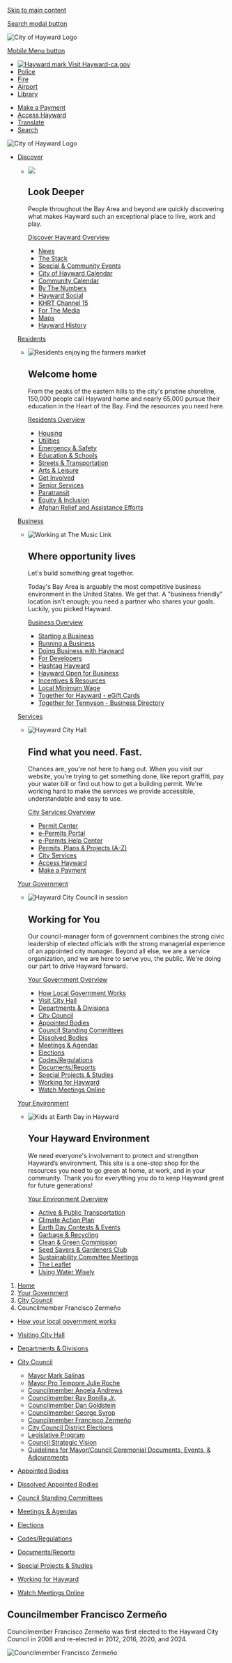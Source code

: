 [Skip to main content](https://www.hayward-ca.gov/your-government/city-council/council-member-francisco-zermeno/)

[Search modal button](https://www.hayward-ca.gov/your-government/city-council/council-member-francisco-zermeno)

![City of Hayward Logo](https://www.hayward-ca.gov/sites/all/themes/coh/images/logo-hayward-white.png)

[Mobile Menu button](https://www.hayward-ca.gov/your-government/city-council/council-member-francisco-zermeno)

- [![Hayward mark](https://www.hayward-ca.gov/sites/all/themes/coh/images/hayward-mark.png) Visit Hayward-ca.gov](https://www.hayward-ca.gov)
- [Police](https://www.hayward-ca.gov/police-department)
- [Fire](https://www.hayward-ca.gov/fire-department)
- [Airport](https://www.hayward-ca.gov/airport)
- [Library](https://www.hayward-ca.gov/public-library)

<!--THE END-->

- [Make a Payment](https://www.hayward-ca.gov/make-payment)
- [Access Hayward](https://www.hayward-ca.gov/your-government/city-council/council-member-francisco-zermeno)
- [Translate](https://www.hayward-ca.gov/your-government/city-council/council-member-francisco-zermeno)
- [Search](https://www.hayward-ca.gov/your-government/city-council/council-member-francisco-zermeno)

![City of Hayward Logo](https://www.hayward-ca.gov/sites/all/themes/coh/images/logo-hayward-white.png)

- [Discover](https://www.hayward-ca.gov/your-government/city-council/council-member-francisco-zermeno)
  
  - ![](https://www.hayward-ca.gov/sites/default/files/menuimage/hero-hills.jpg)
    
    ## Look **Deeper**
    
    People throughout the Bay Area and beyond are quickly discovering what makes Hayward such an exceptional place to live, work and play.
    
    [Discover Hayward Overview](https://www.hayward-ca.gov/discover)
    
    - [News](https://www.hayward-ca.gov/discover/news)
    - [The Stack](https://www.hayward-ca.gov/discover/stack-official-newsletter-city-hayward)
    - [Special &amp; Community Events](https://www.hayward-ca.gov/Community-Events)
    - [City of Hayward Calendar](https://www.hayward-ca.gov/discover/calendar)
    - [Community Calendar](https://www.hayward-ca.gov/discover/community-calendar)
    - [By The Numbers](https://www.hayward-ca.gov/discover/by-the-numbers)
    
    <!--THE END-->
    
    - [Hayward Social](https://www.hayward-ca.gov/discover/hayward-social)
    - [KHRT Channel 15](https://www.hayward-ca.gov/discover/khrt15)
    - [For The Media](https://www.hayward-ca.gov/discover/for-the-media)
    - [Maps](https://www.hayward-ca.gov/discover/maps)
    - [Hayward History](https://www.hayward-ca.gov/discover/hayward-history)
  
  [Residents](https://www.hayward-ca.gov/your-government/city-council/council-member-francisco-zermeno)
  
  - ![Residents enjoying the farmers market](https://www.hayward-ca.gov/sites/default/files/menuimage/Residents.jpg)
    
    ## Welcome **home**
    
    From the peaks of the eastern hills to the city's pristine shoreline, 150,000 people call Hayward home and nearly 65,000 pursue their education in the Heart of the Bay. Find the resources you need here.
    
    [Residents Overview](https://www.hayward-ca.gov/residents)
    
    - [Housing](https://www.hayward-ca.gov/residents/housing)
    - [Utilities](https://www.hayward-ca.gov/residents/utilities)
    - [Emergency &amp; Safety](https://www.hayward-ca.gov/residents/emergency-safety)
    - [Education &amp; Schools](https://www.hayward-ca.gov/residents/education-schools)
    - [Streets &amp; Transportation](https://www.hayward-ca.gov/residents/streets-transportation)
    - [Arts &amp; Leisure](https://www.hayward-ca.gov/residents/arts-leisure)
    
    <!--THE END-->
    
    - [Get Involved](https://www.hayward-ca.gov/residents/get-involved)
    - [Senior Services](https://www.hayward-ca.gov/residents/senior-services)
    - [Paratransit](https://www.hayward-ca.gov/residents/paratransit)
    - [Equity &amp; Inclusion](https://www.hayward-ca.gov/residents/equity-inclusion)
    - [Afghan Relief and Assistance Efforts](https://www.hayward-ca.gov/residents/equity-inclusion/afghan-relief-and-assistance-efforts)
  
  [Business](https://www.hayward-ca.gov/your-government/city-council/council-member-francisco-zermeno)
  
  - ![Working at The Music Link](https://www.hayward-ca.gov/sites/default/files/menuimage/businessOverview.jpg)
    
    ## **Where** opportunity **lives**
    
    Let's build something great together.
    
    Today's Bay Area is arguably the most competitive business environment in the United States. We get that. A "business friendly" location isn't enough; you need a partner who shares your goals. Luckily, you picked Hayward.
    
    [Business Overview](https://www.hayward-ca.gov/business)
    
    - [Starting a Business](https://www.hayward-ca.gov/business/starting-business)
    - [Running a Business](https://www.hayward-ca.gov/business/running-business)
    - [Doing Business with Hayward](https://www.hayward-ca.gov/business/doing-business-with-hayward)
    - [For Developers](https://www.hayward-ca.gov/business/for-developers)
    - [Hashtag Hayward](https://www.hayward-ca.gov/business/hashtag-hayward-grant-program)
    
    <!--THE END-->
    
    - [Hayward Open for Business](https://www.hayward-ca.gov/your-government/programs/hayward-open-business)
    - [Incentives &amp; Resources](https://www.hayward-ca.gov/business/incentives-resources)
    - [Local Minimum Wage](https://www.hayward-ca.gov/local-minimum-wage)
    - [Together for Hayward - eGift Cards](https://www.hayward-ca.gov/discover/together-hayward/egift-card-program)
    - [Together for Tennyson - Business Directory](https://www.hayward-ca.gov/discover/together-for-tennyson-business-directory)
  
  [Services](https://www.hayward-ca.gov/your-government/city-council/council-member-francisco-zermeno)
  
  - ![Hayward City Hall](https://www.hayward-ca.gov/sites/default/files/menuimage/ServicesHero.jpg)
    
    ## Find what you **need.** Fast.
    
    Chances are, you're not here to hang out. When you visit our website, you're trying to get something done, like report graffiti, pay your water bill or find out how to get a building permit. We're working hard to make the services we provide accessible, understandable and easy to use.
    
    [City Services Overview](https://www.hayward-ca.gov/services)
    
    - [Permit Center](https://www.hayward-ca.gov/services/permit-center)
    - [e-Permits Portal](https://www.hayward-ca.gov/epermits)
    - [e-Permits Help Center](https://www.hayward-ca.gov/epermits-help-center)
    - [Permits, Plans &amp; Projects (A-Z)](https://www.hayward-ca.gov/services/permits)
    
    <!--THE END-->
    
    - [City Services](https://www.hayward-ca.gov/services/city-services)
    - [Access Hayward](https://www.hayward-ca.gov/services/access-hayward)
    - [Make a Payment](https://www.hayward-ca.gov/make-payment)
  
  [Your Government](https://www.hayward-ca.gov/your-government/city-council/council-member-francisco-zermeno)
  
  - ![Hayward City Council in session](https://www.hayward-ca.gov/sites/default/files/menuimage/CMO-Your-Government-Menu-Item.png)
    
    ## **Working** for You
    
    Our council-manager form of government combines the strong civic leadership of elected officials with the strong managerial experience of an appointed city manager. Beyond all else, we are a service organization, and we are here to serve you, the public. We're doing our part to drive Hayward forward.
    
    [Your Government Overview](https://www.hayward-ca.gov/your-government)
    
    - [How Local Government Works](https://www.hayward-ca.gov/your-government/how-your-local-government-works)
    - [Visit City Hall](https://www.hayward-ca.gov/your-government/organizational-chart-visiting-city-hall)
    - [Departments &amp; Divisions](https://www.hayward-ca.gov/your-government/departments)
    - [City Council](https://www.hayward-ca.gov/your-government/city-council)
    - [Appointed Bodies](https://www.hayward-ca.gov/your-government/boards-commissions)
    - [Council Standing Committees](https://www.hayward-ca.gov/your-government/council-standing-committees)
    - [Dissolved Bodies](https://www.hayward-ca.gov/your-government/dissolved-appointed-bodies)
    
    <!--THE END-->
    
    - [Meetings &amp; Agendas](https://hayward.legistar.com)
    - [Elections](https://www.hayward-ca.gov/your-government/elections)
    - [Codes/Regulations](https://www.hayward-ca.gov/your-government/codes-regulations)
    - [Documents/Reports](https://www.hayward-ca.gov/your-government/documents)
    - [Special Projects &amp; Studies](https://www.hayward-ca.gov/your-government/special-projects)
    - [Working for Hayward](https://www.hayward-ca.gov/your-government/working-hayward)
    - [Watch Meetings Online](https://hayward.legistar.com)
  
  [Your Environment](https://www.hayward-ca.gov/your-government/city-council/council-member-francisco-zermeno)
  
  - ![Kids at Earth Day in Hayward](https://www.hayward-ca.gov/sites/default/files/menuimage/Hero201a.jpg)
    
    ## **Your Hayward** Environment
    
    We need everyone's involvement to protect and strengthen Hayward’s environment. This site is a one-stop shop for the resources you need to go green at home, at work, and in your community. Thank you for everything you do to keep Hayward great for future generations!
    
    [Your Environment Overview](https://www.hayward-ca.gov/your-environment)
    
    - [Active &amp; Public Transportation](https://www.hayward-ca.gov/your-environment/get-around-town)
    - [Climate Action Plan](https://www.hayward-ca.gov/your-government/documents/climate-action-plan)
    - [Earth Day Contests &amp; Events](https://www.hayward-ca.gov/your-environment/earth-day)
    - [Garbage &amp; Recycling](https://www.hayward-ca.gov/your-environment/green-your-community/garbage-and-recycling)
    - [Clean &amp; Green Commission](https://www.hayward-ca.gov/khcg)
    
    <!--THE END-->
    
    - [Seed Savers &amp; Gardeners Club](https://www.hayward-ca.gov/public-library/resources/seed-lending-library)
    - [Sustainability Committee Meetings](https://www.hayward-ca.gov/your-environment/sustainability-committee-meetings)
    - [The Leaflet](https://www.hayward-ca.gov/your-environment/the-leaflet)
    - [Using Water Wisely](https://hayward-ca.ac-page.com/drought)

<!--THE END-->

1. [Home](https://www.hayward-ca.gov)
2. [Your Government](https://www.hayward-ca.gov/your-government)
3. [City Council](https://www.hayward-ca.gov/your-government/city-council)
4. Councilmember Francisco Zermeño

<!--THE END-->

- [How your local government works](https://www.hayward-ca.gov/your-government/how-your-local-government-works)
- [Visiting City Hall](https://www.hayward-ca.gov/your-government/organizational-chart-visiting-city-hall)
- [Departments &amp; Divisions](https://www.hayward-ca.gov/your-government/departments)
- [City Council](https://www.hayward-ca.gov/your-government/city-council)
  
  - [Mayor Mark Salinas](https://www.hayward-ca.gov/your-government/city-council/council-member-mark-salinas)
  - [Mayor Pro Tempore Julie Roche](https://www.hayward-ca.gov/your-government/city-council/council-member-julie-roche)
  - [Councilmember Angela Andrews](https://www.hayward-ca.gov/your-government/city-council/council-member-angela-andrews)
  - [Councilmember Ray Bonilla Jr.](https://www.hayward-ca.gov/your-government/city-council/council-member-ray-bonilla-jr)
  - [Councilmember Dan Goldstein](https://www.hayward-ca.gov/your-government/city-council/dan-goldstein)
  - [Councilmember George Syrop](https://www.hayward-ca.gov/your-government/city-council/council-member-george-syrop)
  - [Councilmember Francisco Zermeño](https://www.hayward-ca.gov/your-government/city-council/council-member-francisco-zermeno)
  - [City Council District Elections](https://maphayward.org)
  - [Legislative Program](https://www.hayward-ca.gov/legislative-program)
  - [Council Strategic Vision](https://www.hayward-ca.gov/your-government/city-council/council-strategic-vision)
  - [Guidelines for Mayor/Council Ceremonial Documents, Events, &amp; Adjournments](https://www.hayward-ca.gov/your-government/city-council/guidelines-mayorcouncil-ceremonial-documents-events-adjournments)
- [Appointed Bodies](https://www.hayward-ca.gov/your-government/appointed-bodies)
- [Dissolved Appointed Bodies](https://www.hayward-ca.gov/your-government/dissolved-appointed-bodies)
- [Council Standing Committees](https://www.hayward-ca.gov/your-government/council-standing-committees)
- [Meetings &amp; Agendas](https://hayward.legistar.com/Calendar.aspx)
- [Elections](https://www.hayward-ca.gov/your-government/elections)
- [Codes/Regulations](https://www.hayward-ca.gov/your-government/codes-regulations)
- [Documents/Reports](https://www.hayward-ca.gov/your-government/documents)
- [Special Projects &amp; Studies](https://www.hayward-ca.gov/your-government/special-projects)
- [Working for Hayward](https://www.hayward-ca.gov/your-government/working-hayward)
- [Watch Meetings Online](https://hayward.legistar.com)

## Councilmember Francisco Zermeño

Councilmember Francisco Zermeño was first elected to the Hayward City Council in 2008 and re-elected in 2012, 2016, 2020, and 2024.

![Councilmember Francisco Zermeño](https://www.hayward-ca.gov/sites/default/files/pictures/MCC-Staff-Councilmember-Zermeno-Francisco-2025.png)

 

 

 

 

 

**Councilmember Francisco Zermeño**

Hayward City Hall

777 B Street

Hayward, CA 94541

**Phone:** (510) 583-4352

**Fax:** (510) 583-3601

[**Francisco.Zermeno@hayward-ca.gov**](mailto:Francisco.Zermeno@hayward-ca.gov)

[**Current Appointed Bodies, Standing Committees &amp; Intergovernmental Agency Assignments ⇒**](https://www.hayward-ca.gov/your-government/city-council/council-member-francisco-zermeno/)

### Education:

- M.A., Spanish and Portuguese, 1978, UC Santa Bárbara
- - B.A., Spanish and Portuguese, 1975, UC Santa Bárbara

### Occupation:

- Professor of Spanish, Chabot College, Hayward
- Business Owner, Terlingua Translation, Hayward

### Elected Office:

- Re-Elected – Hayward City Council, 2024
- Re-Elected – Hayward City Council, 2020
- Re-Elected - Hayward City Council, 2016
- Re-Elected - Hayward City Council, 2012
- Elected – Hayward City Council, 2008

### Community Service:

- Hayward Planning Commission – 1999-2007
- Hayward Library Commissioner – 1998
- Task Force on the Hayward Public Library - 1996

### Community Awards:

- John Pappas Humanitarian Award, Hayward, 1996
- Martin Luther King Jr. Community Award, January 2005
- Teacher of the Year, SWCOLT (Southwest Coalition of Language Teachers), 2005
- Alameda County Arts Leadership Award, 2007

### Professional Activities &amp; Community Involvement:

- ROTC, 1971-1973.
- 35 years at Chabot College, Hayward, teaching Spanish  Presenter at CLTA, FLANC, AATSP, SWCOLT (and other non-language) conferences
- FLANC’s Newsletter Editor, 1999 -
- Faculty Advisor of MECHA at Chabot College, 1980 -
- La Alianza de Hayward co-founder and Director, 1991 -
- St. Bede’s School Board Member (1992-95)
- PUENTE Project Mentor, 1982 -
- Faculty Union Officer &amp; Negotiator, Chabot College, 1988 – 1998
- CABE of Hayward (California Association of Bilingual Educators)
- CLEA (Chicano Latino Education Association) of Chabot College co-founder, 1985 -
- Columnist of the Hayward Daily Review newspaper on  (Latino issues, every Wednesday ¬ Oct. 2004 – Jan, 2007)
- Co-author, AZ Spanish Study Guide, 2000
- Chabot Faculty Senate member, 2005-2008
- Author, Café Chronicles (Floricanto Press, 2007)
- Co-Founder of Café con leche monthly newsletter, 2007.
- Master Day of the Dead Altar Builder, 1980 –
- Faculty Adviser to the Ballet Folclórico Mexicano de Carlos Moreno, 1985 –
- Co-organizer of El Cinco de Mayo Festival, Downtown Hayward, 1986-
- Hayward Time Capsule Task Force member, 1994
- Co-founder of the Hayward Youth Mariachi Program, with Héctor García, in 1996
- Faculty Adviser to Grupo Tlapalli dance troupe, 1996-
- Task Force member on the Hayward Public Library, 1996,
- Hayward Arts Council Board Member, 1996-2001. Introduced the idea of Murals in Hayward for a future Mural tour.
- Co-founder of the Annual César Estrada Chávez Celebration, 1998 -
- Hayward San Felipe Sister Committee – member and officer, 1998 – 2006.
- Register of Voters, 1999 -
- Return of the Swallows Festival of Chabot College Annual Festival founder/organizer, 2000 -
- Greater Hayward Democrats Member, 2000 -
- Greater Hayward Democrats President 2008-2010, 2013-
- St. Rose Foundation Board Member, 2004-
- CALDO (Alameda Latino Democratic Organization), co-founder and Vice President, 2004 – 2006,
- Founder of and Producer of The Best of the Best, Lo Mero Mero (Chabot College TV show for our students) 2006.
- Organizer of the Chabot College/Hayward Mariachi Festival, 2006 –
- Chabot Green Team founder – 2007 -
- Council Adviser to the Hayward Youth Commission, 2008-
- Participant of the Adopt a Block Program (Sleepy Hollow Avenue), 2008
- Committee member of Save St. Rose Hospital, December 2012 –
- Member of Hayward Rotary, 2013 -
- M.A., Spanish and Portuguese, 1978, UC Santa Bárbara

#### Council Appointed Bodies, Standing Committees &amp; Intergovernmental Agency Assignments:

### [Current Council Appointed Bodies &amp; Standing Committee Assignments](https://www.hayward-ca.gov/your-government/city-council/council-member-francisco-zermeno/)

**[Sustainability Committee (CSC)](https://www.hayward-ca.gov/your-government/council-standing-committees/council-sustainability-committee) —** Reviews and considers policy recommendations related to: alternative energy generation and conservation, including commercial and residential types of energy sources and uses; green building policies for new developments; programs to generally improve green building renovation throughout the City; and productive steps to reduce global warning on the local level.

 

Meetings are typically held bi-monthly on the 2nd Monday of odd months at 5:00 p.m. in Conference Room 2A at Hayward City Hall, 777 B Street. [**View our calendar of events for upcoming meetings ⇒**](https://www.hayward-ca.gov/discover/calendar?title=Sustainability%20Committee&datefrom%5Bvalue%5D%5Bdate%5D=&eventtype=All&field_event_date_value_2%5Bvalue%5D%5Bmonth%5D=&field_event_date_value_2%5Bvalue%5D%5Byear%5D=)

 

**[Meeting Agendas &amp; Reports](https://www.hayward-ca.gov/your-government/council-standing-committees/council-sustainability-committee) [Your Environment](https://www.hayward-ca.gov/your-environment)**

### [Current Intergovernmental Agency Assignments](https://www.hayward-ca.gov/your-government/city-council/council-member-francisco-zermeno/)

**AC Transit Inter-Agency Liaison Committee —** 

 

**[Alameda County Waste Management Authority (ACWMA)](https://www.stopwaste.org/about-stopwaste/boards/acwma-board) —**Responsible for preparation of the Alameda County Integrated Waste Management Plan and Alameda County Hazardous Waste Management Plan. It manages a long-range program for development of solid waste facilities and offers many programs in the areas of source reduction and recycling, market development, technical assistance and public education. Funding is provided by per-ton disposal and waste import mitigation fees.

 

Unless otherwise noted, the Authority Board and Energy Council meetings are held at 1537 Webster St., Oakland  at 3:00 p.m. on the fourth Wednesday of each month.  [**View their calendar for upcoming board meetings ⇒**](https://www.stopwaste.org/about-stopwaste/board-information/upcoming-board-meetings)

 

**[Meeting Agendas &amp; Reports](https://www.stopwaste.org/about-stopwaste/board-information/previous-meetings-minutes) [Board Information](https://www.stopwaste.org/about-stopwaste/board-information)**

 

**[Association of Bay Area Governments (ABAG)](https://abag.ca.gov) —** mission is to strengthen cooperation and collaboration across local governments to build healthier, stronger communities ABAG is part regional planning agency and part local government service provider. We accomplish our goals by providing planning services and cost-effective ABAG member services to local governments struggling with rising costs and diminishing incomes.

 

Meetings typically happen biannually in April and October in the Bay Area Metro Center Board Room, 375 Beale Street, San Francisco. [**Get more information about meetings on the ABAG website.**](https://abag.ca.gov/meetings) [**⇒**](https://abag.ca.gov/meetings)

 

[**Meeting Agendas &amp; Reports**](https://mtc.legistar.com/Calendar.aspx)

 

[**Hayward Area Shoreline Planning Agency (HASPA)**](https://www.ebparks.org/hayward-area-shoreline-planning-agency-haspa)— Coordinate agency planning activities and adopt and carry out policies for the improvement of the Hayward Shoreline for future generations.

 

Meetings are held quarterly. Locations &amp; meeting times may vary. Check the HASPA website for updates and meeting information. 

 

**[2024 Meeting Memorandum](https://www.ebparks.org/sites/default/files/2024-HASPA-Meeting-Schedule.pdf) [Meeting Recordings](https://www.youtube.com/@clerkoftheboard-ebrpd8727)**

## You **may Also** Like

[Watch City Council Meetings, Review agendas and reports](https://hayward.legistar.com)

[Subscribe to City Council Agendas by Email](https://hayward-ca.activehosted.com/f/15)

[Council Member Handbook](https://www.hayward-ca.gov/sites/default/files/pdf/Council%20Member%20Handbook%20Final.pdf)

[Agency Report of Official Appointments (Form 806)](https://www.hayward-ca.gov/documents/agency-report-public-official-appointments-form-806)

[Review the Hayward Municipal Code](https://www.municode.com/library/ca/hayward/codes/municipal_code)

[Guidelines for Mayor/Council Ceremonial Documents, Events, &amp; Adjournments](https://www.hayward-ca.gov/content/guidelines-mayorcouncil-ceremonial-documents-events-adjournments)

[Council's Appointed Officials Handbook](https://www.hayward-ca.gov/sites/default/files/pdf/Appointed-Officials-Handbook%20Final.pdf)

[Mayor's Council Appointments](https://www.hayward-ca.gov/sites/default/files/documents/city-council-appointments-list-250121.pdf)

[Public Portal for Campaign Finance Disclosure](https://bit.ly/2upLNFO)

- [*facebook*](https://www.facebook.com/cityofhayward)
- [twitter](https://twitter.com/cityofhayward)
- [*instagram*](https://instagram.com/cityofhayward)
- [*youtube*](https://www.youtube.com/user/cityofhayward)
- [*nextdoor*](https://nextdoor.com/city/hayward--ca)

![City of Hayward](https://www.hayward-ca.gov/sites/all/themes/coh/images/map.png)

510-583-4000  
[info@hayward-ca.gov](mailto:info@hayward-ca.gov)  
777 B Street Hayward, CA 94541

![Best of the Web 2016 Winner](https://www.hayward-ca.gov/sites/default/files/pictures/BOW16WinnerLogoRGB_TRANS_Edit.png)

- [Open Data](https://opendata.hayward-ca.gov)
- [Access Hayward](https://www.accesshayward.com)
- [Permit Center](https://www.hayward-ca.gov/services/permit-center)

**YOU ARE HERE.**  
SO IS EVERYTHING ELSE.

*Stay informed about what's happening in your neighborhood and around town.*

[Sign Up for the Stack](https://www.hayward-ca.gov/discover/stack-official-newsletter-city-hayward)

[Privacy](https://www.hayward-ca.gov/privacy) | [Terms](https://www.hayward-ca.gov/terms) | [Web Policies](https://www.hayward-ca.gov/policy)

Copyright © 2024 City of Hayward - All rights reserved

![Access Hayward](https://www.hayward-ca.gov/sites/default/files/logo-access-hayward.png)

The City of Hayward is at your service! Access Hayward is an online tool that connects you directly to the people, services, and resources that make our city great.

[****Report****  
****Problems****  
\
Graffiti, abandoned cars or public safety concerns: report these and other issues directly to us and we’ll get to work on them.](https://user.govoutreach.com/hayward/?caseType=Problem)

[****Ask****  
****Questions****  
\
You have questions, we have answers. Use Access Hayward to make sure your question is routed to the right person and handled properly by our team.](https://user.govoutreach.com/hayward/?caseType=Question)

[****Make a****  
****Suggestion****  
\
We want to hear from you! This is a quick and easy way to make a suggestion, compliment a member of our staff or share an idea with us](https://user.govoutreach.com/hayward/?caseType=Compliment)

Download the Access Hayward app for your mobile phone.

[Get the iPhone App](https://itunes.apple.com/us/app/access-hayward/id542553585?mt=8) [Get the Android App](https://play.google.com/store/apps/details?id=com.govoutreach.accesshayward&hl=en)

#### Translate

Please choose a language below to be translated by Google.

Select LanguageAbkhazAcehneseAcholiAfarAfrikaansAlbanianAlurAmharicArabicArmenianAssameseAvarAwadhiAymaraAzerbaijaniBalineseBaluchiBambaraBaouléBashkirBasqueBatak KaroBatak SimalungunBatak TobaBelarusianBembaBengaliBetawiBhojpuriBikolBosnianBretonBulgarianBuryatCantoneseCatalanCebuanoChamorroChechenChichewaChinese (Simplified)Chinese (Traditional)ChuukeseChuvashCorsicanCrimean Tatar (Cyrillic)Crimean Tatar (Latin)CroatianCzechDanishDariDhivehiDinkaDogriDombeDutchDyulaDzongkhaEsperantoEstonianEweFaroeseFijianFilipinoFinnishFonFrenchFrench (Canada)FrisianFriulianFulaniGaGalicianGeorgianGermanGreekGuaraniGujaratiHaitian CreoleHakha ChinHausaHawaiianHebrewHiligaynonHindiHmongHungarianHunsrikIbanIcelandicIgboIlocanoIndonesianInuktut (Latin)Inuktut (Syllabics)IrishItalianJamaican PatoisJapaneseJavaneseJingpoKalaallisutKannadaKanuriKapampanganKazakhKhasiKhmerKigaKikongoKinyarwandaKitubaKokborokKomiKonkaniKoreanKrioKurdish (Kurmanji)Kurdish (Sorani)KyrgyzLaoLatgalianLatinLatvianLigurianLimburgishLingalaLithuanianLombardLugandaLuoLuxembourgishMacedonianMadureseMaithiliMakassarMalagasyMalayMalay (Jawi)MalayalamMalteseMamManxMaoriMarathiMarshalleseMarwadiMauritian CreoleMeadow MariMeiteilon (Manipuri)MinangMizoMongolianMyanmar (Burmese)Nahuatl (Eastern Huasteca)NdauNdebele (South)Nepalbhasa (Newari)NepaliNKoNorwegianNuerOccitanOdia (Oriya)OromoOssetianPangasinanPapiamentoPashtoPersianPolishPortuguese (Brazil)Portuguese (Portugal)Punjabi (Gurmukhi)Punjabi (Shahmukhi)QuechuaQʼeqchiʼRomaniRomanianRundiRussianSami (North)SamoanSangoSanskritSantali (Latin)Santali (Ol Chiki)Scots GaelicSepediSerbianSesothoSeychellois CreoleShanShonaSicilianSilesianSindhiSinhalaSlovakSlovenianSomaliSpanishSundaneseSusuSwahiliSwatiSwedishTahitianTajikTamazightTamazight (Tifinagh)TamilTatarTeluguTetumThaiTibetanTigrinyaTivTok PisinTonganTshilubaTsongaTswanaTuluTumbukaTurkishTurkmenTuvanTwiUdmurtUkrainianUrduUyghurUzbekVendaVenetianVietnameseWarayWelshWolofXhosaYakutYiddishYorubaYucatec MayaZapotecZulu

Powered by [![Google Translate](https://www.gstatic.com/images/branding/googlelogo/1x/googlelogo_color_42x16dp.png)Translate](https://translate.google.com)

Select Language  
EnglishChinese (Simplified)Chinese (Traditional)FilipinoFrenchGermanKoreanPashtoPersianPortugueseRussianSpanishVietnamese

#### Search

## **You are here.** *So is everything else.*

## Search form

submit

Search

- [Discover](https://www.hayward-ca.gov/your-government/city-council/council-member-francisco-zermeno)
  
  - ![](https://www.hayward-ca.gov/sites/default/files/menuimage/hero-hills.jpg)
    
    ## Look **Deeper**
    
    People throughout the Bay Area and beyond are quickly discovering what makes Hayward such an exceptional place to live, work and play.
    
    [Discover Hayward Overview](https://www.hayward-ca.gov/discover)
    
    - [News](https://www.hayward-ca.gov/discover/news)
    - [The Stack](https://www.hayward-ca.gov/discover/stack-official-newsletter-city-hayward)
    - [Special &amp; Community Events](https://www.hayward-ca.gov/Community-Events)
    - [City of Hayward Calendar](https://www.hayward-ca.gov/discover/calendar)
    - [Community Calendar](https://www.hayward-ca.gov/discover/community-calendar)
    - [By The Numbers](https://www.hayward-ca.gov/discover/by-the-numbers)
    
    <!--THE END-->
    
    - [Hayward Social](https://www.hayward-ca.gov/discover/hayward-social)
    - [KHRT Channel 15](https://www.hayward-ca.gov/discover/khrt15)
    - [For The Media](https://www.hayward-ca.gov/discover/for-the-media)
    - [Maps](https://www.hayward-ca.gov/discover/maps)
    - [Hayward History](https://www.hayward-ca.gov/discover/hayward-history)
  
  [Residents](https://www.hayward-ca.gov/your-government/city-council/council-member-francisco-zermeno)
  
  - ![Residents enjoying the farmers market](https://www.hayward-ca.gov/sites/default/files/menuimage/Residents.jpg)
    
    ## Welcome **home**
    
    From the peaks of the eastern hills to the city's pristine shoreline, 150,000 people call Hayward home and nearly 65,000 pursue their education in the Heart of the Bay. Find the resources you need here.
    
    [Residents Overview](https://www.hayward-ca.gov/residents)
    
    - [Housing](https://www.hayward-ca.gov/residents/housing)
    - [Utilities](https://www.hayward-ca.gov/residents/utilities)
    - [Emergency &amp; Safety](https://www.hayward-ca.gov/residents/emergency-safety)
    - [Education &amp; Schools](https://www.hayward-ca.gov/residents/education-schools)
    - [Streets &amp; Transportation](https://www.hayward-ca.gov/residents/streets-transportation)
    - [Arts &amp; Leisure](https://www.hayward-ca.gov/residents/arts-leisure)
    
    <!--THE END-->
    
    - [Get Involved](https://www.hayward-ca.gov/residents/get-involved)
    - [Senior Services](https://www.hayward-ca.gov/residents/senior-services)
    - [Paratransit](https://www.hayward-ca.gov/residents/paratransit)
    - [Equity &amp; Inclusion](https://www.hayward-ca.gov/residents/equity-inclusion)
    - [Afghan Relief and Assistance Efforts](https://www.hayward-ca.gov/residents/equity-inclusion/afghan-relief-and-assistance-efforts)
  
  [Business](https://www.hayward-ca.gov/your-government/city-council/council-member-francisco-zermeno)
  
  - ![Working at The Music Link](https://www.hayward-ca.gov/sites/default/files/menuimage/businessOverview.jpg)
    
    ## **Where** opportunity **lives**
    
    Let's build something great together.
    
    Today's Bay Area is arguably the most competitive business environment in the United States. We get that. A "business friendly" location isn't enough; you need a partner who shares your goals. Luckily, you picked Hayward.
    
    [Business Overview](https://www.hayward-ca.gov/business)
    
    - [Starting a Business](https://www.hayward-ca.gov/business/starting-business)
    - [Running a Business](https://www.hayward-ca.gov/business/running-business)
    - [Doing Business with Hayward](https://www.hayward-ca.gov/business/doing-business-with-hayward)
    - [For Developers](https://www.hayward-ca.gov/business/for-developers)
    - [Hashtag Hayward](https://www.hayward-ca.gov/business/hashtag-hayward-grant-program)
    
    <!--THE END-->
    
    - [Hayward Open for Business](https://www.hayward-ca.gov/your-government/programs/hayward-open-business)
    - [Incentives &amp; Resources](https://www.hayward-ca.gov/business/incentives-resources)
    - [Local Minimum Wage](https://www.hayward-ca.gov/local-minimum-wage)
    - [Together for Hayward - eGift Cards](https://www.hayward-ca.gov/discover/together-hayward/egift-card-program)
    - [Together for Tennyson - Business Directory](https://www.hayward-ca.gov/discover/together-for-tennyson-business-directory)
  
  [Services](https://www.hayward-ca.gov/your-government/city-council/council-member-francisco-zermeno)
  
  - ![Hayward City Hall](https://www.hayward-ca.gov/sites/default/files/menuimage/ServicesHero.jpg)
    
    ## Find what you **need.** Fast.
    
    Chances are, you're not here to hang out. When you visit our website, you're trying to get something done, like report graffiti, pay your water bill or find out how to get a building permit. We're working hard to make the services we provide accessible, understandable and easy to use.
    
    [City Services Overview](https://www.hayward-ca.gov/services)
    
    - [Permit Center](https://www.hayward-ca.gov/services/permit-center)
    - [e-Permits Portal](https://www.hayward-ca.gov/epermits)
    - [e-Permits Help Center](https://www.hayward-ca.gov/epermits-help-center)
    - [Permits, Plans &amp; Projects (A-Z)](https://www.hayward-ca.gov/services/permits)
    
    <!--THE END-->
    
    - [City Services](https://www.hayward-ca.gov/services/city-services)
    - [Access Hayward](https://www.hayward-ca.gov/services/access-hayward)
    - [Make a Payment](https://www.hayward-ca.gov/make-payment)
  
  [Your Government](https://www.hayward-ca.gov/your-government/city-council/council-member-francisco-zermeno)
  
  - ![Hayward City Council in session](https://www.hayward-ca.gov/sites/default/files/menuimage/CMO-Your-Government-Menu-Item.png)
    
    ## **Working** for You
    
    Our council-manager form of government combines the strong civic leadership of elected officials with the strong managerial experience of an appointed city manager. Beyond all else, we are a service organization, and we are here to serve you, the public. We're doing our part to drive Hayward forward.
    
    [Your Government Overview](https://www.hayward-ca.gov/your-government)
    
    - [How Local Government Works](https://www.hayward-ca.gov/your-government/how-your-local-government-works)
    - [Visit City Hall](https://www.hayward-ca.gov/your-government/organizational-chart-visiting-city-hall)
    - [Departments &amp; Divisions](https://www.hayward-ca.gov/your-government/departments)
    - [City Council](https://www.hayward-ca.gov/your-government/city-council)
    - [Appointed Bodies](https://www.hayward-ca.gov/your-government/boards-commissions)
    - [Council Standing Committees](https://www.hayward-ca.gov/your-government/council-standing-committees)
    - [Dissolved Bodies](https://www.hayward-ca.gov/your-government/dissolved-appointed-bodies)
    
    <!--THE END-->
    
    - [Meetings &amp; Agendas](https://hayward.legistar.com)
    - [Elections](https://www.hayward-ca.gov/your-government/elections)
    - [Codes/Regulations](https://www.hayward-ca.gov/your-government/codes-regulations)
    - [Documents/Reports](https://www.hayward-ca.gov/your-government/documents)
    - [Special Projects &amp; Studies](https://www.hayward-ca.gov/your-government/special-projects)
    - [Working for Hayward](https://www.hayward-ca.gov/your-government/working-hayward)
    - [Watch Meetings Online](https://hayward.legistar.com)
  
  [Your Environment](https://www.hayward-ca.gov/your-government/city-council/council-member-francisco-zermeno)
  
  - ![Kids at Earth Day in Hayward](https://www.hayward-ca.gov/sites/default/files/menuimage/Hero201a.jpg)
    
    ## **Your Hayward** Environment
    
    We need everyone's involvement to protect and strengthen Hayward’s environment. This site is a one-stop shop for the resources you need to go green at home, at work, and in your community. Thank you for everything you do to keep Hayward great for future generations!
    
    [Your Environment Overview](https://www.hayward-ca.gov/your-environment)
    
    - [Active &amp; Public Transportation](https://www.hayward-ca.gov/your-environment/get-around-town)
    - [Climate Action Plan](https://www.hayward-ca.gov/your-government/documents/climate-action-plan)
    - [Earth Day Contests &amp; Events](https://www.hayward-ca.gov/your-environment/earth-day)
    - [Garbage &amp; Recycling](https://www.hayward-ca.gov/your-environment/green-your-community/garbage-and-recycling)
    - [Clean &amp; Green Commission](https://www.hayward-ca.gov/khcg)
    
    <!--THE END-->
    
    - [Seed Savers &amp; Gardeners Club](https://www.hayward-ca.gov/public-library/resources/seed-lending-library)
    - [Sustainability Committee Meetings](https://www.hayward-ca.gov/your-environment/sustainability-committee-meetings)
    - [The Leaflet](https://www.hayward-ca.gov/your-environment/the-leaflet)
    - [Using Water Wisely](https://hayward-ca.ac-page.com/drought)

<!--THE END-->

- [![Hayward mark](https://www.hayward-ca.gov/sites/all/themes/coh/images/hayward-mark.png) Visit Hayward-ca.gov](https://www.hayward-ca.gov)
- [Police](https://www.hayward-ca.gov/police-department)
- [Fire](https://www.hayward-ca.gov/fire-department)
- [Airport](https://www.hayward-ca.gov/airport)
- [Library](https://www.hayward-ca.gov/public-library)

<!--THE END-->

- [Make a Payment](https://www.hayward-ca.gov/make-payment)
- [Access Hayward](https://www.hayward-ca.gov/your-government/city-council/council-member-francisco-zermeno)
- [Translate](https://www.hayward-ca.gov/your-government/city-council/council-member-francisco-zermeno)
- [Search](https://www.hayward-ca.gov/your-government/city-council/council-member-francisco-zermeno)

Original text

Rate this translation

Your feedback will be used to help improve Google Translate